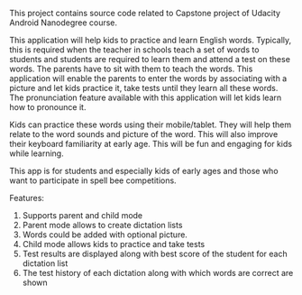 This project contains source code related to Capstone project of Udacity Android Nanodegree course. 

This application will help kids to practice and learn English words. Typically, this is required when the teacher in schools teach a set of words to students and students are required to learn them and attend a test on these words. The parents have to sit with them to teach the words. This application will enable the parents to enter the words by associating with a picture and let kids practice it, take tests until they learn all these words. The pronunciation feature available with this application will let kids learn how to pronounce it. 

Kids can practice these words using their mobile/tablet. They will help them relate to the word sounds and picture of the word. This will also improve their keyboard familiarity at early age. This will be fun and engaging for kids while learning. 


This app is for students and especially kids of early ages and those who want to participate in spell bee competitions. 

Features:
1.	Supports parent and child mode
2.	Parent mode allows to create dictation lists 
3.	Words could be added with optional picture.
4.	Child mode allows kids to practice and take tests
5.	Test results are displayed along with best score of the student for each dictation list
6.	The test history of each dictation along with which words are correct are shown

